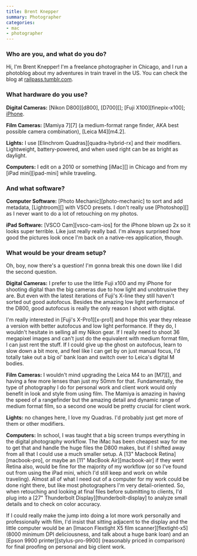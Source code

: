 ```yaml
---
title: Brent Knepper
summary: Photographer
categories:
- mac
- photographer
---
```


### Who are you, and what do you do?

Hi, I'm Brent Knepper! I'm a freelance photographer in Chicago, and I run a photoblog about my adventures in train travel in the US. You can check the blog at [railpass.tumblr.com](http://railpass.tumblr.com/ "Brent's Tumblr site.").

### What hardware do you use?

**Digital Cameras:** [Nikon D800][d800], [D700][]; [Fuji X100][finepix-x100]; [iPhone](https://i.imgur.com/LpcYp1D.jpg "A NSFW photo of a man holding an iPhone.").

**Film Cameras:** [Mamiya 7][7] (a medium-format range finder, AKA best possible camera combination), [Leica M4][m4.2].

**Lights:** I use [Elinchrom Quadras][quadra-hybrid-rx] and their modifiers. Lightweight, battery-powered, and when used right can be as bright as daylight.

**Computers:** I edit on a 2010 or something [iMac][] in Chicago and from my [iPad mini][ipad-mini] while traveling.

### And what software?

**Computer Software:** [Photo Mechanic][photo-mechanic] to sort and add metadata, [Lightroom][] with VSCO presets. I don't really use [Photoshop][] as I never want to do a lot of retouching on my photos.

**iPad Software:** [VSCO Cam][vsco-cam-ios] for the iPhone blown up 2x so it looks super terrible. Like just really really bad. I'm always surprised how good the pictures look once I'm back on a native-res application, though.

### What would be your dream setup?

Oh, boy, now there's a question! I'm gonna break this one down like I did the second question.

**Digital Cameras:** I prefer to use the little Fuji x100 and my iPhone for shooting digital than the big cameras due to how light and unobtrusive they are. But even with the latest iterations of Fuji's X-line they still haven't sorted out good autofocus. Besides the amazing low light performance of the D800, good autofocus is really the only reason I shoot with digital.

I'm really interested in [Fuji's X-Pro1][x-pro1] and hope this year they release a version with better autofocus and low light performance. If they do, I wouldn't hesitate in selling all my Nikon gear. If I really need to shoot 36 megapixel images and can't just do the equivalent with medium format film, I can just rent the stuff. If I could give up the ghost on autofocus, learn to slow down a bit more, and feel like I can get by on just manual focus, I'd totally take out a big ol' bank loan and switch over to Leica's digital M bodies.

**Film Cameras:** I wouldn't mind upgrading the Leica M4 to an [M7][], and having a few more lenses than just my 50mm for that. Fundamentally, the type of photography I do for personal work and client work would only benefit in look and style from using film. The Mamiya is amazing in having the speed of a rangefinder but the amazing detail and dynamic range of medium format film, so a second one would be pretty crucial for client work.

**Lights:** no changes here, I love my Quadras. I'd probably just get more of them or other modifiers.

**Computers:** In school, I was taught that a big screen trumps everything in the digital photography workflow. The iMac has been cheapest way for me to get that and handle the huge files the D800 makes, but if I shifted away from all that I could use a much smaller setup. A [13" Macbook Retina][macbook-pro], or maybe an [11" MacBook Air][macbook-air] if they went Retina also, would be fine for the majority of my workflow (or so I've found out from using the iPad mini, which I'd still keep and work on while traveling). Almost all of what I need out of a computer for my work could be done right there, but like most photographers I'm very detail-oriented. So, when retouching and looking at final files before submitting to clients, I'd plug into a [27" Thunderbolt Display][thunderbolt-display] to analyze small details and to check on color accuracy.

If I could really make the jump into doing a lot more work personally and professionally with film, I'd insist that sitting adjacent to the display and the little computer would be an [Imacon Flextight X5 film scanner][flextight-x5] (8000 minimum DPI deliciousness, and talk about a huge bank loan) and an [Epson 9900 printer][stylus-pro-9900] (reasonably priced in comparison) for final proofing on personal and big client work.
